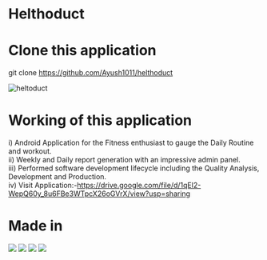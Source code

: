 # Helthoduct

# Clone this application
git clone https://github.com/Ayush1011/helthoduct


![heltoduct](https://media-exp1.licdn.com/dms/image/C512DAQFh63iwpRRTUQ/profile-treasury-image-shrink_1920_1920/0/1601802893813?e=1607868000&v=beta&t=zvXz6RwsMbFdKj0iiPInjge_yvDITTG-d_UX-KO2-pE)


# Working of this application

i)   Android Application for the Fitness enthusiast to gauge the Daily Routine and workout.  
ii)  Weekly and Daily report generation with an impressive admin panel.  
iii) Performed software development lifecycle including the Quality Analysis, Development and Production.  
iv)  Visit Application:-https://drive.google.com/file/d/1qEl2-WepQ60y_8u6FBe3WTpcX26oGVrX/view?usp=sharing     


# Made in
![](https://img.shields.io/badge/Framework-ReactNative-informational?style=flat&logo=<LOGO_NAME>&logoColor=white&color=2bbc8a) 
![](https://img.shields.io/badge/Database-Mysql-informational?style=flat&logo=<LOGO_NAME>&logoColor=white&color=2bbc8a) 
![](https://img.shields.io/badge/Storage-Firebase-informational?style=flat&logo=<LOGO_NAME>&logoColor=white&color=2bbc8a) 
![](https://img.shields.io/badge/Backend-Expressjs-informational?style=flat&logo=<LOGO_NAME>&logoColor=white&color=2bbc8a)





